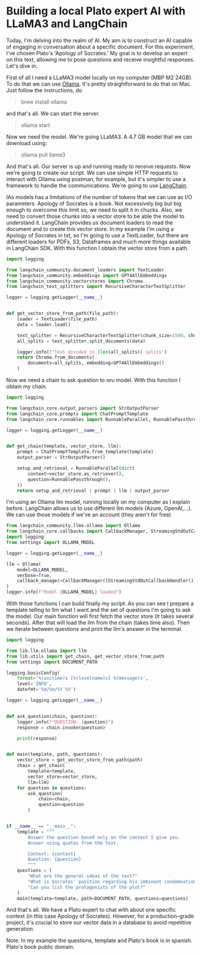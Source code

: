 # Building a local Plato expert AI with LLaMA3 and LangChain

Today, I'm delving into the realm of AI. My aim is to construct an AI capable of engaging in conversation about a 
specific document. For this experiment, I've chosen Plato's 'Apology of Socrates.' My goal is to develop an expert 
on this text, allowing me to pose questions and receive insightful responses. Let's dive in.

First of all I need a LLaMA3 model locally on my computer (MBP M2 24GB). To do that we can use [Ollama](https://ollama.com/). It's pretty 
straightforward to do that on Mac. Just follow the instructions, do

> brew install ollama

and that's all. We can start the server.

> ollama start

Now we need the model. We're going LLaMA3. A 4.7 GB model that we can download using:

> ollama pull llama3

And that's all. Our server is up and running ready to receive requests. Now we're going to create our script. We can
use simple HTTP requests to interact with Ollama using postman, for example, but it's simpler to use a framework
to handle the communications. We're going to use [LangChain](https://www.langchain.com/).

IAs models has a limitations of the number of tokens that we can use as I/O parameters. Apology of Socrates is a
book. Not excessively big but big enough to overcome this limit so, we need to split it in chucks. Also, we need to convert
those chunks into a vector store to be able the model to understand it. LangChain provides us document loaders to
read the document and to create this vector store. In my example I'm using a Apology of Socrates in txt, so I'm
going to use a TextLoader, but there are different loaders for PDFs, S3, Dataframes and much more things available in
LangChain SDK. With this function I obtain the vector store from a path.

```python
import logging

from langchain_community.document_loaders import TextLoader
from langchain_community.embeddings import GPT4AllEmbeddings
from langchain_community.vectorstores import Chroma
from langchain_text_splitters import RecursiveCharacterTextSplitter

logger = logging.getLogger(__name__)


def get_vector_store_from_path(file_path):
    loader = TextLoader(file_path)
    data = loader.load()

    text_splitter = RecursiveCharacterTextSplitter(chunk_size=1500, chunk_overlap=100)
    all_splits = text_splitter.split_documents(data)

    logger.info(f"Text divided in {len(all_splits)} splits")
    return Chroma.from_documents(
        documents=all_splits, embedding=GPT4AllEmbeddings()
    )
```

Now we need a chain to ask question to oru model. With this function I obtain my chain.

```python
import logging

from langchain_core.output_parsers import StrOutputParser
from langchain_core.prompts import ChatPromptTemplate
from langchain_core.runnables import RunnableParallel, RunnablePassthrough

logger = logging.getLogger(__name__)


def get_chain(template, vector_store, llm):
    prompt = ChatPromptTemplate.from_template(template)
    output_parser = StrOutputParser()

    setup_and_retrieval = RunnableParallel(dict(
        context=vector_store.as_retriever(),
        question=RunnablePassthrough(),
    ))
    return setup_and_retrieval | prompt | llm | output_parser
```

I'm using an Ollama llm model, running locally on my computer as I explain before. LangChain allows us to use
different llm models (Azure, OpenAI,...). We can use those models if we've an account (they aren't for free)

```python
from langchain_community.llms.ollama import Ollama
from langchain_core.callbacks import CallbackManager, StreamingStdOutCallbackHandler
import logging
from settings import OLLAMA_MODEL

logger = logging.getLogger(__name__)

llm = Ollama(
    model=OLLAMA_MODEL,
    verbose=True,
    callback_manager=CallbackManager([StreamingStdOutCallbackHandler()]),
)
logger.info(f"Model {OLLAMA_MODEL} loaded")
```

With those functions I can build finally my script. As you can see I prepare a template telling to llm what I want
and the set of questions I'm going to ask the model. Our main function will first fetch the vector store (it
takes several seconds). After that will load the llm from the chain (takes time also). Then we iterate between
questions and print the llm's answer in the terminal.

```python
import logging

from lib.llm.ollama import llm
from lib.utils import get_chain, get_vector_store_from_path
from settings import DOCUMENT_PATH

logging.basicConfig(
    format='%(asctime)s [%(levelname)s] %(message)s',
    level='INFO',
    datefmt='%d/%m/%Y %X')

logger = logging.getLogger(__name__)


def ask_question(chain, question):
    logger.info(f"QUESTION: {question}")
    response = chain.invoke(question)

    print(response)


def main(template, path, questions):
    vector_store = get_vector_store_from_path(path)
    chain = get_chain(
        template=template,
        vector_store=vector_store,
        llm=llm)
    for question in questions:
        ask_question(
            chain=chain,
            question=question
        )


if __name__ == "__main__":
    template = """
        Answer the question based only on the context I give you.
        Answer using quotes from the text.

        Context: {context}
        Question: {question}
        """
    questions = (
        "What are the general ideas of the text?"
        "What is Socrates' position regarding his imminent condemnation?"
        "Can you list the protagonists of the plot?"
    )
    main(template=template, path=DOCUMENT_PATH, questions=questions)
```

And that's all. We have a Plato expert to chat with about one specific context (in this case Apology of Socrates). 
However, for a production-grade project, it's crucial to store our vector data in a database to avoid repetitive generation.

Note: In my example the questions, template and Plato's book is in spanish. Plato's book public domain.
